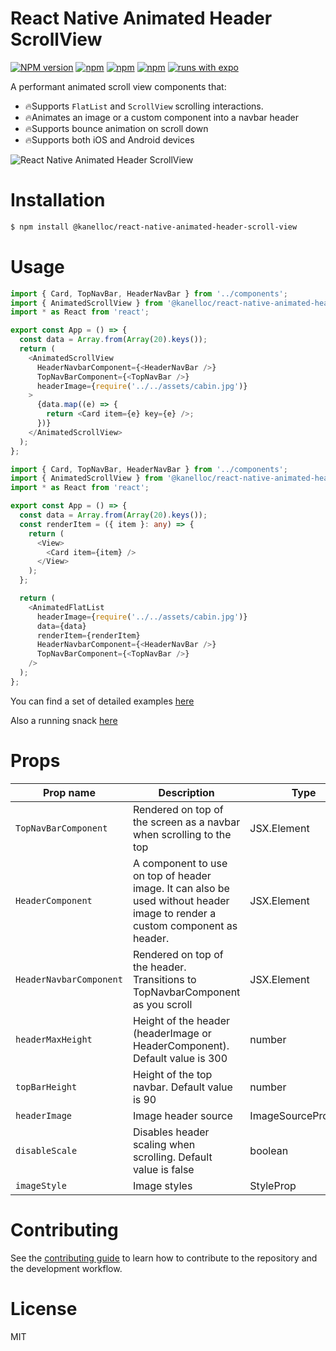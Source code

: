 # React Native Animated Header ScrollView

[![NPM version][npm-image]][npm-url] [![npm][npm-downloads]][npm-url] [![npm][license-url]][npm-url] [![npm][types-url]][npm-url] [![runs with expo][expo-image]][expo-url]

A performant animated scroll view components that:
* 🔥Supports `FlatList` and `ScrollView` scrolling interactions.
* 🔥Animates an image or a custom component into a navbar header
* 🔥Supports bounce animation on scroll down
* 🔥Supports both iOS and Android devices

![React Native Animated Header ScrollView](./preview-ios.gif)


# Installation
```sh
$ npm install @kanelloc/react-native-animated-header-scroll-view
```

# Usage
```typescript
import { Card, TopNavBar, HeaderNavBar } from '../components';
import { AnimatedScrollView } from '@kanelloc/react-native-animated-header-scroll-view';
import * as React from 'react';

export const App = () => {
  const data = Array.from(Array(20).keys());
  return (
    <AnimatedScrollView
      HeaderNavbarComponent={<HeaderNavBar />}
      TopNavBarComponent={<TopNavBar />}
      headerImage={require('../../assets/cabin.jpg')}
    >
      {data.map((e) => {
        return <Card item={e} key={e} />;
      })}
    </AnimatedScrollView>
  );
};
```

```typescript
import { Card, TopNavBar, HeaderNavBar } from '../components';
import { AnimatedScrollView } from '@kanelloc/react-native-animated-header-scroll-view';
import * as React from 'react';

export const App = () => {
  const data = Array.from(Array(20).keys());
  const renderItem = ({ item }: any) => {
    return (
      <View>
        <Card item={item} />
      </View>
    );
  };

  return (
    <AnimatedFlatList
      headerImage={require('../../assets/cabin.jpg')}
      data={data}
      renderItem={renderItem}
      HeaderNavbarComponent={<HeaderNavBar />}
      TopNavBarComponent={<TopNavBar />}
    />
  );
};
```

You can find a set of detailed examples [here](https://github.com/kanelloc/react-native-animated-header-scroll-view/tree/main/example)

Also a running snack [here](https://snack.expo.dev/ukGomwbdE)

# Props

| Prop name                | Description                                                                                                                 | Type                  | Required |
|--------------------------|-----------------------------------------------------------------------------------------------------------------------------|-----------------------|----------|
| `TopNavBarComponent`     | Rendered on top of the screen as a navbar when scrolling to the top                                                         | JSX.Element           | true     |
| `HeaderComponent`        | A component to use on top of header image. It can also be used without header image to render a custom component as header. | JSX.Element           | false    |
| `HeaderNavbarComponent`  | Rendered on top of the header. Transitions to TopNavbarComponent as you scroll                                              | JSX.Element           | false    |
| `headerMaxHeight`        | Height of the header (headerImage or HeaderComponent). Default value is 300                                                 | number                | false    |
| `topBarHeight`           | Height of the top navbar. Default value is 90                                                                               | number                | false    |
| `headerImage`            | Image header source                                                                                                         | ImageSourcePropType   | false    |
| `disableScale`           | Disables header scaling when scrolling. Default value is false                                                              | boolean               | false    |
| `imageStyle`             | Image styles                                                                                                                | StyleProp<ImageStyle> | false    |



# Contributing

See the [contributing guide](CONTRIBUTING.md) to learn how to contribute to the repository and the development workflow.

# License

MIT

[npm-url]: https://www.npmjs.com/package/@kanelloc/react-native-animated-header-scroll-view
[npm-image]: https://img.shields.io/npm/v/@kanelloc/react-native-animated-header-scroll-view?style=flat-square
[license-url]: https://img.shields.io/npm/l/@kanelloc/react-native-animated-header-scroll-view?style=flat-square
[types-url]: https://img.shields.io/badge/types-included-blue?style=flat-square
[expo-image]: https://img.shields.io/badge/Runs%20with%20Expo-4630EB.svg?style=flat-square&logo=EXPO&labelColor=f3f3f3&logoColor=000
[expo-url]: https://expo.io
[npm-downloads]: https://img.shields.io/npm/dm/@kanelloc/react-native-animated-header-scroll-view?style=flat-square
